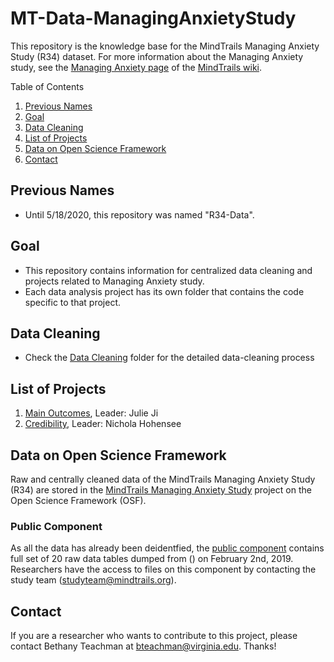 # MT-Data-ManagingAnxietyStudy

This repository is the knowledge base for the MindTrails Managing Anxiety Study (R34) dataset. For more information about the Managing Anxiety study, see the [Managing Anxiety page](https://sites.google.com/a/virginia.edu/mindtrails-wiki/studies/managinganxiety) of the [MindTrails wiki](https://sites.google.com/a/virginia.edu/mindtrails-wiki/studies/managinganxiety).

Table of Contents
1. [Previous Names](#previous-names)
2. [Goal](#goal)
3. [Data Cleaning](#data-cleaning)
4. [List of Projects](#list-of-projects)
5. [Data on Open Science Framework](#Data-on-Open-Science-Framework)
6. [Contact](#contact)

## Previous Names
- Until 5/18/2020, this repository was named "R34-Data".

## Goal
- This repository contains information for centralized data cleaning and projects related to Managing Anxiety study.
- Each data analysis project has its own folder that contains the code specific to that project.

## Data Cleaning
- Check the [Data Cleaning](https://github.com/TeachmanLab/R34-Data/tree/master/Data%20Cleaning) folder for the detailed data-cleaning process
  
## List of Projects
1. [Main Outcomes](https://github.com/TeachmanLab/R34-Data/tree/master/Main%20Outcomes), Leader: Julie Ji
2. [Credibility](https://github.com/TeachmanLab/R34-Data/tree/master/Credibility), Leader: Nichola Hohensee

## Data on Open Science Framework
Raw and centrally cleaned data of the MindTrails Managing Anxiety Study (R34) are stored in the [MindTrails Managing Anxiety Study](https://osf.io/pvd67/) project on the Open Science Framework (OSF). 

### Public Component
As all the data has already been deidentfied, the [public component](https://osf.io/2x3jq/) contains full set of 20 raw data tables dumped from () on February 2nd, 2019. Researchers have the access to files on this component by contacting the study team (studyteam@mindtrails.org).


## Contact
If you are a researcher who wants to contribute to this project, please contact Bethany Teachman at bteachman@virginia.edu. Thanks!
